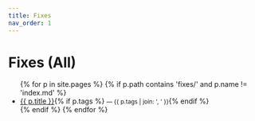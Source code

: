 ```yaml
---
title: Fixes
nav_order: 1
---
```


# Fixes (All)

<ul>
{% for p in site.pages %}
  {% if p.path contains 'fixes/' and p.name != 'index.md' %}
    <li><a href='{{ p.url | relative_url }}'>{{ p.title }}</a>{% if p.tags %} <small>— {{ p.tags | join: ', ' }}</small>{% endif %}</li>
  {% endif %}
{% endfor %}
</ul>